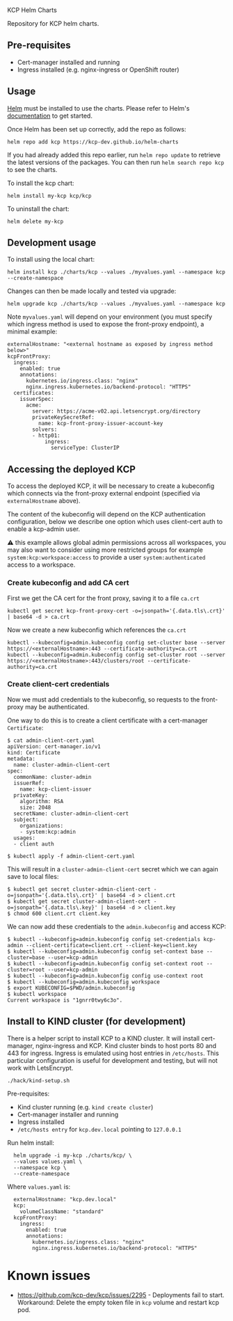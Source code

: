  KCP Helm Charts

Repository for KCP helm charts.

## Pre-requisites

- Cert-manager installed and running
- Ingress installed (e.g. nginx-ingress or OpenShift router)

## Usage

[Helm](https://helm.sh) must be installed to use the charts.  Please refer to
Helm's [documentation](https://helm.sh/docs) to get started.

Once Helm has been set up correctly, add the repo as follows:

    helm repo add kcp https://kcp-dev.github.io/helm-charts

If you had already added this repo earlier, run `helm repo update` to retrieve
the latest versions of the packages.  You can then run `helm search repo
kcp` to see the charts.

To install the kcp chart:

    helm install my-kcp kcp/kcp

To uninstall the chart:

    helm delete my-kcp

## Development usage

To install using the local chart:

    helm install kcp ./charts/kcp --values ./myvalues.yaml --namespace kcp --create-namespace

Changes can then be made locally and tested via upgrade:

    helm upgrade kcp ./charts/kcp --values ./myvalues.yaml --namespace kcp

Note `myvalues.yaml` will depend on your environment (you must specify which ingress method
is used to expose the front-proxy endpoint), a minimal example:

    externalHostname: "<external hostname as exposed by ingress method below>"
    kcpFrontProxy:
      ingress:
        enabled: true
        annotations:
          kubernetes.io/ingress.class: "nginx"
          nginx.ingress.kubernetes.io/backend-protocol: "HTTPS"
      certificates:
        issuerSpec:
          acme:
            server: https://acme-v02.api.letsencrypt.org/directory
            privateKeySecretRef:
              name: kcp-front-proxy-issuer-account-key
            solvers:
            - http01:
                ingress:
                  serviceType: ClusterIP

## Accessing the deployed KCP

To access the deployed KCP, it will be necessary to create a kubeconfig which connects via the
front-proxy external endpoint (specified via `externalHostname` above).

The content of the kubeconfig will depend on the KCP authentication configuration, below we describe
one option which uses client-cert auth to enable a kcp-admin user.

:warning: this example allows global admin permissions across all workspaces, you may also want to
consider using more restricted groups for example `system:kcp:workspace:access` to provide a
user `system:authenticated` access to a workspace.

### Create kubeconfig and add CA cert

First we get the CA cert for the front proxy, saving it to a file `ca.crt`

    kubectl get secret kcp-front-proxy-cert -o=jsonpath='{.data.tls\.crt}' | base64 -d > ca.crt

Now we create a new kubeconfig which references the `ca.crt`

    kubectl --kubeconfig=admin.kubeconfig config set-cluster base --server https://<externalHostname>:443 --certificate-authority=ca.crt
    kubectl --kubeconfig=admin.kubeconfig config set-cluster root --server https://<externalHostname>:443/clusters/root --certificate-authority=ca.crt

### Create client-cert credentials

Now we must add credentials to the kubeconfig, so requests to the front-proxy may be authenticated.

One way to do this is to create a client certificate with a cert-manager `Certificate`:

    $ cat admin-client-cert.yaml
    apiVersion: cert-manager.io/v1
    kind: Certificate
    metadata:
      name: cluster-admin-client-cert
    spec:
      commonName: cluster-admin
      issuerRef:
        name: kcp-client-issuer
      privateKey:
        algorithm: RSA
        size: 2048
      secretName: cluster-admin-client-cert
      subject:
        organizations:
        - system:kcp:admin
      usages:
      - client auth

    $ kubectl apply -f admin-client-cert.yaml

This will result in a `cluster-admin-client-cert` secret which we can again save to local files:

    $ kubectl get secret cluster-admin-client-cert -o=jsonpath='{.data.tls\.crt}' | base64 -d > client.crt
    $ kubectl get secret cluster-admin-client-cert -o=jsonpath='{.data.tls\.key}' | base64 -d > client.key
    $ chmod 600 client.crt client.key

We can now add these credentials to the `admin.kubeconfig` and access KCP:

    $ kubectl --kubeconfig=admin.kubeconfig config set-credentials kcp-admin --client-certificate=client.crt --client-key=client.key
    $ kubectl --kubeconfig=admin.kubeconfig config set-context base --cluster=base --user=kcp-admin
    $ kubectl --kubeconfig=admin.kubeconfig config set-context root --cluster=root --user=kcp-admin
    $ kubectl --kubeconfig=admin.kubeconfig config use-context root
    $ kubectl --kubeconfig=admin.kubeconfig workspace
    $ export KUBECONFIG=$PWD/admin.kubeconfig
    $ kubectl workspace
    Current workspace is "1gnrr0twy6c3o".

## Install to KIND cluster (for development)

There is a helper script to install KCP to a KIND cluster. It will install cert-manager, nginx-ingress and KCP.
Kind cluster binds to host ports 80 and 443 for ingress. Ingress is emulated using host entries in `/etc/hosts`.
This particular configuration is useful for development and testing, but will not work with LetsEncrypt.

    ./hack/kind-setup.sh


Pre-requisites:
* Kind cluster running (e.g. `kind create cluster`)
* Cert-manager installer and running
* Ingress installed
* `/etc/hosts entry` for `kcp.dev.local` pointing to `127.0.0.1`

Run helm install:

      helm upgrade -i my-kcp ./charts/kcp/ \
      --values values.yaml \
      --namespace kcp \
      --create-namespace

Where `values.yaml` is:

      externalHostname: "kcp.dev.local"
      kcp:
        volumeClassName: "standard"
      kcpFrontProxy:
        ingress:
          enabled: true
          annotations:
            kubernetes.io/ingress.class: "nginx"
            nginx.ingress.kubernetes.io/backend-protocol: "HTTPS"

# Known issues

* https://github.com/kcp-dev/kcp/issues/2295 - Deployments fail to start.
Workaround: Delete the empty token file in `kcp` volume and restart kcp pod.
